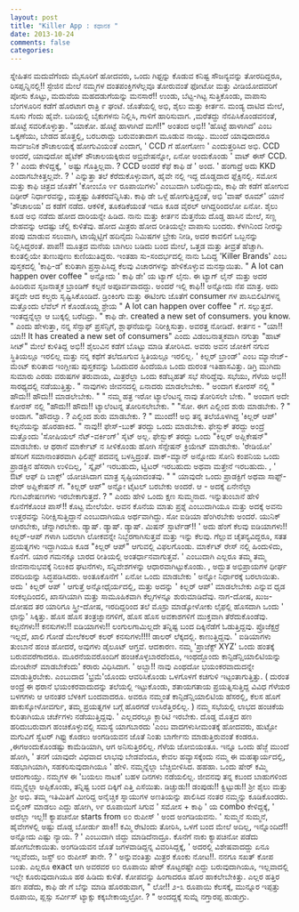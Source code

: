 ```yaml
---
layout: post
title: "Killer App : ಕಥಾನಕ "
date: 2013-10-24
comments: false
categories: 
---
```



 ಸ್ನೇಹಿತನ ಮದುವೆಗೆಂದು ಮೈಸೂರಿಗೆ ಹೋದವರು, ಒಂದು ಗಿಫ್ಟನ್ನು ಕೊಡುವ ಕನಿಷ್ಟ ಸೌಜನ್ಯವನ್ನು ತೋರದಿದ್ದರೂ, ರಿಸಪ್ಷನ್ನಿನಲ್ಲಿ!! ಸ್ಟೇಜಿನ ಮೇಲೆ ನಮ್ಮಗಳ ದಂತಪಂಕ್ತಿಗಳೆಲ್ಲವೂ ತೋರುವಂತೆ ಫೋಟೋ ಮತ್ತು ವೀಡಿಯೋದವರಿಗೆ ಪೋಸು ಕೊಟ್ಟು,       ಮದುವೆಯ ಮಹದಡುಗೆಯನ್ನು ಮನಸಾರೆ!! ಉಂಡು, ಬೆಟ್ಟ-ಗಿಟ್ಟ ಸುತ್ತಿಕೊಂಡು, ವಾಪಾಸು ಬೆಂಗಳೂರಿನ ಕಡೆಗೆ ಹೊರಟಾಗ ರಾತ್ರಿ ೯ ಘಂಟೆ.  ಜೊತೆಯಲ್ಲಿ ಅಭಿ, ಶೈಲು ಮತ್ತು ಕೀರ್ತನ.    ಮಂಡ್ಯ ದಾಟಿದ ಮೇಲೆ, ಸೂಸು ಗೆಂದು ಹೈವೇ.  ಬದಿಯಲ್ಲಿ ಬೈಕುಗಳನು ನಿಲ್ಲಿಸಿ,       ಗಾಳಿಗೆ ಹಾರಿಸುವಾಗ. ,ಮರೆತದ್ದು ನೆನಪಿಸಿಕೊಂಡವನಂತೆ, ಹೊಟ್ಟೆ ಸವರಿಕೊಳ್ಳುತ್ತಾ.   "ಯಾಕೋ.  ಹೊಟ್ಟೆ ಹಾಳಾಗಿದೆ ಮಗ!!" ಅಂತಂದ ಅಭಿ!!  'ಹೊಟ್ಟೆ ಹಾಳಾಗಿದೆ' ಎಂಬ ಒಕ್ಕಣೆಯು, ಬೇಡದ ಹೊತ್ತಲ್ಲಿ, ಬರಬರಾದ್ದು ಬರುವಂತಾದಾಗ ಮೂಡುವ ನಾಯ್ಸು.   ಮುಂದೆ ಯಾವುದಾದರೂ ಸಾರ್ವಜನಿಕ ಶೌಚಾಲಯಕ್ಕೆ ಹೋಗುವಿಯಂತೆ ಎಂದಾಗ,        ' CCD ಗೆ ಹೋಗೋಣ ' ಎಂದುತ್ತರಿಸಿದ ಅಭಿ.   CCD ಅಂದರೆ, ಯಾವುದೋ ಹೈಟೆಕ್ ಶೌಚಾಲಯಕ್ಕಿರುವ ಅಬ್ರಿವೇಷನ್ನೋ, ಏನೋ ಅಂದುಕೊಂಡು  ' ವಾಟ್ ಈಸ್ CCD. ? ' ಎಂದು ಕೇಳಿದ್ದಕ್ಕೆ,       ' ಅಷ್ಟು ಗೊತ್ತಿಲ್ಲವಾ. ? CCD ಅಂದರೆ ಕೆಫೆ ಕಾಫಿ ಡೆ ' ಅಂದ.   ' ಹಂಗಾದ್ರೆ ಅದು KKD ಎಂದಾಗಬೇಕಿತ್ತಲ್ಲವೇ. ? ' ಎನ್ನುತ್ತಾ ತಲೆ ಕೆರೆದುಕೊಳ್ಳುವಾಗ, ಹೈವೇ ನಲ್ಲಿ ಇದ್ದ ದೊಡ್ಡದಾದ ಫ್ಲೆಕ್ಸಿನಲ್ಲಿ.  ಸಮೋಸ ಮತ್ತು ಕಾಫಿ ಚಿತ್ರದ ಜೊತೆಗೆ  'ಕೋಂಬೊ ೪೯ ರೂಪಾಯಿಗಳು' ಎಂಬುದಾಗಿ ಬರೆದಿದ್ದುದು,  ಕಾಫಿ ಡೇ ಕಡೆಗೆ ಹೋಗುವ ದಿಢೀರ್ ನಿರ್ಧಾರವನ್ನು, ಮತ್ತಷ್ಟು ಹಿತಕರವೆನ್ನಿಸಿತು.   ಕಾಫಿ ಡೇ ಒಳ್ಗೆ ಹೋಗುತ್ತಿದ್ದಂತೆ,     ಅಭಿ 'ವಾಷ್ ರೂಮ್' ಯಾನೆ 'ಶೌಚಾಲಯ' ದ ಕಡೆಗೆ ನಡೆದ.  ಆಕಳಿಕೆ, ತೂಕಡಿಕೆಯಂತೆ ಇದೂ ಕೂಡ ವೈರಲ್ ಆಗಿದ್ದರಿಂದಲೋ ಏನೋ.  ಶೈಲು ಕೂಡ ಅಭಿ ನಡೆದು ಹೋದ ದಾರಿಯನ್ನೇ ಹಿಡಿದ.  ನಾನು ಮತ್ತು ಕೀರ್ತನ ಮೆತ್ತನೆಯ ದೊಡ್ಡ ಹಾಸಿನ ಮೇಲೆ, ಸಣ್ಣ ದೇಹವನ್ನು ಆದಷ್ಟು ಚೆಲ್ಲಿ ಕುಳಿತೆವು.   ಹೋದ ಮಿತ್ರರು ಹೋದ ರೀತಿಯಲ್ಲೇ ವಾಪಾಸು ಬಂದರು.          ಕೆಳಗಿನಿಂದ ನೀರನ್ನು ಪಂಪು  ಮಾಡುವ ಸಲುವಾಗಿ, ಟಾಯ್ಲೆಟ್ಟಿಗೆ ಹದಿನೈದು ನಿಮಿಷಗಳ ಬ್ರೇಕು ನೀಡಿ, ಅದರ ಕಾವಲಿಗೆ  ಒಬ್ಬನನ್ನು ನಿಲ್ಲಿಸಿದ್ದರಂತೆ.  ಪಾಪ!! ಮೂತ್ರದ ಮನೆಯ ಬಾಗಿಲು ಬಡಿದು ಬಂದ ಮೇಲೆ,  ಒತ್ತಡ ಮತ್ತು ತೀವ್ರತೆ ಹೆಚ್ಚಾಗಿ.  ಕುಂತಲ್ಲಿಯೇ ತುಣುಪುಣು ಕುಣಿಯುತಿದ್ದರು.   ಇಂತಹಾ ಸು-ಸಂದರ್ಭದಲ್ಲಿ ನಾನು ಓದಿದ್ದ 'Killer Brands' ಎಂಬ ಪುಸ್ತಕದಲ್ಲಿ 'ಕಾಫಿ-ಡೆ' ಕುರಿತಾಗಿ ಪ್ರಸ್ತಾಪಿಸಿದ್ದ ಕೆಲವು ವಿಚಾರಗಳನ್ನು ಹೇಳಿಕೊಳ್ಳುವ ಮನಸ್ಸಾಯಿತು.         " A lot can happen over coffee " ಅನ್ನೋದು ' ಕಾಫಿ ಡೇ' ಯ ಟ್ಯಾಗ್ ಲೈನು.  ಈ ಟ್ಯಾಗ್ ಲೈನ್ ಮತ್ತು ಅದರ ಹಿಂದಿರುವ ಸೃಜನಾತ್ಮಕ ಬ್ರಾಂಡಿಗ್ ಕಲ್ಪನೆ ಅಪೂರ್ವವಾದದ್ದು.   ಅಂದರೆ ಇಲ್ಲಿ ಕಾಫಿ!! ಅನ್ನೋದು ನೆಪ ಮಾತ್ರ.  ಅದು ತನ್ನದೇ ಆದ ಕಲ್ಚರು ಸೃಷ್ಟಿಸಿಕೊಂಡಿದೆ.   ಡ್ರಿಂಕಿಂಗು  ಮತ್ತು ಈಟಿಂಗು ಜೊತೆಗೆ consumer ಗಳ ಪಾಸಿಬಿಲಿಟಿಗಳನ್ನ ಮತ್ತೊಂದು ಲೆವೆಲ್ ಗೆ   ಕೊಂಡೊಯ್ದ ಶ್ರೇಯ " A lot can happen over coffee " ಗೆ.  ಸಲ್ಲುತ್ತದೆ.   ಇಂತದ್ದನ್ನೆಲ್ಲಾ ಆ ಬುಕ್ಕಲ್ಲಿ ಬರೆದಿದ್ರು.   " ಕಾಫಿ ಡೇ.  created a new set of consumers. you know. "  ಎಂದು ಹೇಳುತ್ತಾ, ನನ್ನ ಸೆನ್ಸಾಫ್ ಪ್ರಸೆನ್ಸಿಗೆ,  ಶ್ಲಾಘನೆಯನ್ನು ನಿರೀಕ್ಷಿಸುತ್ತಾ.  ಅವರತ್ತ ನೋಡಿದೆ.  ಕೀರ್ತನ  -  "ಯಾ!! ಯಾ!! It has created a new set of consumers"  ಎಂದು ವಿಡಂಬನಾತ್ಮಕವಾಗಿ  ನಗುತ್ತಾ "ಹಾಟ್ ಸೀಟ್" ಮೇಲೆ ಕುಳಿತಿದ್ದ ಅಭಿ!! ಶೈಲುವಿನ ಕಡೆಗೆ ಬೊಟ್ಟು ಮಾಡಿ  ತೋರಿಸಿದ.   ಅವರು ಅವನ ಜೋಕಿಗೆ ನಗುವ ಸ್ಥಿತಿಯಲ್ಲೂ ಇರಲಿಲ್ಲ ಮತ್ತು ನನ್ನ ಕಥೆಗೆ ತಲೆದೂಗುವ ಸ್ಥಿತಿಯಲ್ಲೂ ಇರಲಿಲ್ಲ.          ' ಕಿಲ್ಲರ್ ಬ್ರಾಂಡ್' ಎಂಬ ಮ್ಯಾನೇಜ್-ಮೆಂಟ್ ಕುರಿತಾದ ಇಂಗ್ಲೀಷು ಪುಸ್ತಕವನ್ನು ಓದಿದುದರ ಹಿಂದೆಯೂ ಒಂದು ದುರಂತ ಇತಿಹಾಸವಿತ್ತು.    ಡಿಗ್ರಿ ಮುಗಿದು ಸುಮಾರು ಎರಡು ವರುಷಗಳ ತರುವಾಯ,     ಮಿತ್ರರೆಲ್ಲಾ ಒಂದು ಕಡೆಬೃಹತ್ ಸಭೆ ಸೇರಿದ್ದೆವು.  ಸಭೆಯು, ಗೆಳೆಯ ಅಭಿ!! ಸಾರಥ್ಯದಲ್ಲಿ ನಡೆಯುತ್ತಿತ್ತು.   " ನಾವುಗಳು ಜೀವನದಲ್ಲಿ ಏನಾದರು ಮಾಡಲೇಬೇಕು.  " ಅಂದಾಗ  ಕೋರಸ್ ನಲ್ಲಿ " ಹೌದು!! ಹೌದು!! ಮಾಡಲೇಬೇಕು. "  " ನಮ್ಮ ಹತ್ರ ಇರೋ ಟ್ಯಾಲೆಂಟನ್ನ ನಾವು ತೋರಿಸಲೇ ಬೇಕು. " ಅಂದಾಗ       ಅದೇ ಕೋರಸ್ ನಲ್ಲಿ "ಹೌದು!! ಹೌದು!!  ಟ್ಯಾಲೆಂಟನ್ನ ತೋರಿಸಲೇಬೇಕು. "  "ಸೋ.  ಈಗ ಎಲ್ಲಿಂದ ಶುರು ಮಾಡಬೇಕು. ? " ಅಂದಾಗ.   "ಹೌದಲ್ವಾ. ? ಎಲ್ಲಿಂದ ಶುರು ಮಾಡಬೇಕು. ? "  ಮುಂದೆ!! ಅಭಿ ತನ್ನ ತಲೆಯೊಳಗಿದ್ದ 'ಕಿಲ್ಲರ್ ಆಪ್' ಕಲ್ಪನೆಯನ್ನು ಹೊರಹಾಕಿದ.         " ನಾವು!! ಫೇಸ್-ಬುಕ್ ತರದ್ದು ಒಂದು ಮಾಡಬೇಕು.  ಫೇಸ್ಬುಕ್ ತರದ್ದು ಅಂದ್ರೆ ಮತ್ತೊಂದು 'ಸೋಷಿಯಲ್ ನೆಟ್-ವರ್ಕಿಂಗ್' ಸೈಟ್ ಅಲ್ಲ.  ಫೇಸ್ಬುಕ್ ತರದ್ದು ಒಂದು "ಕಿಲ್ಲರ್ ಅಪ್ಲಿಕೇಷನ್" ಮಾಡಬೇಕು.  ಆ ಥರಾನೆ ಮಾರ್ಕೇಟ್ ನ ಸೀಳಿಕೊಂಡು ಹೋಗಿ ಸೆನ್ಸೇಷನ್ ಕ್ರಿಯೇಟ್ ಮಾಡಬೇಕು.     'ರೇಡಿಯೋ' ಹೆಸರಿಗೆ ಸಮಾನಾಂತರವಾಗಿ ಫಿಲಿಪ್ಸ್ ಪದವನ್ನ ಬಳಸ್ತಿದ್ರಂತೆ.   ವಾಕ್-ಮ್ಯಾನ್ ಅನ್ನೋದು ಸೋನಿ ಕಂಪನಿಯ ಒಂದು ಪ್ರಾಡಕ್ಟಿನ ಹೆಸರಾಗಿ ಉಳಿದಿಲ್ಲ, ' ಸ್ಕೈಪ್' ಇರಬಹುದು, ಟ್ವಿಟರ್ ಇರಬಹುದು ಅಥವಾ ಮತ್ತೇನೆ ಇರಬಹುದು. , ' ಔಟ್ ಆಫ್ ದಿ ಬಾಕ್ಸ್' ಯೋಚಿಸಿದಾಗ ಮಾತ್ರ ಸೃಷ್ಟಿಯಾದಂತವು. "  " ಯಾವುದೇ ಒಂದು ಪ್ರಾಡಕ್ಟಿಗೆ ಅಥವಾ ಸಾಫ್ಟ್-ವೇರ್ ಅಪ್ಲಿಕೇಷನ್ ಗೆ.      "ಕಿಲ್ಲರ್ ಆಪ್" ಅನ್ನೋ ಟೈಟಲ್ ಬರಬೇಕು ಅಂದರೆ.  ಆ - ಅದಕ್ಕೆ ಏನೇನೆಲ್ಲಾ ಗುಣವಿಶೇಷಣಗಳು ಇರಬೇಕಾಗುತ್ತದೆ. ? "      ಎಂದು ಹೇಳಿ ಒಂದು ಕ್ಷಣ ಸುಮ್ಮನಾದ.  ಇನ್ನುತುಂಬಾನೆ ಹೇಳಿ ಕೊನೆಗೆಕೊಂಚ ಪಾಸ್!! ಕೊಟ್ಟ ಮೇಲೆಯೇ.  ಅವನ ಕೊನೆಯ ಮಾತು ಪ್ರಶ್ನೆ ಎಂಬುದಾಗಿಯೂ ಮತ್ತು ಅದಕ್ಕೆ ಅವನು ಉತ್ತರವನ್ನು ನಿರೀಕ್ಷಿಸುತ್ತಿದ್ದಾನೆ ಎಂಬುದಾಗಿಯೂ ಅರ್ಥವಾಗಿದ್ದು.   ಸೋ ಐಡಿಯಾ ಹೆಂಗಿರಬೇಕು ಅಂದರೆ.  ಯುನಿಕ್ ಆಗಿರಬೇಕು, ಚೆನ್ನಾಗಿರಬೇಕು.    ಡ್ಯಾಷ್.  ಡ್ಯಾಷ್.  ಡ್ಯಾಷ್.  ಮಿಷನ್ ಸ್ಟಾರ್ಟೆಡ್!!  ' ಅದು ಹೆಂಗೆ ಕೆಲವು ಐಡಿಯಾಗಳು!! ಕಿಲ್ಲರ್-ಆಪ್ ಗಳಾಗಿ ಬದಲಾಗಿ ಲೋಕವನ್ನೇ ನಿಬ್ಬೆರಗಾಗಿಸುತ್ತವೆ ಮತ್ತು       ಇನ್ನು ಕೆಲವು.  ಗೆಲ್ಲುವ ಚೈತನ್ಯವಿದ್ದರೂ,  ಸತತ ಪ್ರಯತ್ನಗಳು ಇದ್ದಾಗಿಯೂ ಕೂಡ  "ಕಿಲ್ಲರ್ ಆಪ್" ಆಗುವಲ್ಲಿ ವಿಫಲಗೊಂಡು.  ಮಾರ್ಕೆಟ್  ರೇಸ್ ನಲ್ಲಿ ಹಿಂದುಳಿದು, ಕೊನೆಗೆ.  ಯಾರ ಗಮನಕ್ಕೂ ಬಾರದ ರೀತಿಯಲ್ಲಿ  ಅಂತರ್ಧಾನವಾಗುತ್ತವೆ.  '  ಎಂಬುದಾಗಿ ಎಲ್ಲರೂ ತಮ್ಮ ತಮ್ಮ ಜೀವನಾನುಭವಕ್ಕೆ ನಿಲುಕಿದ ಘಟನೆಗಳು,  ಸನ್ನಿವೇಶಗಳನ್ನು ಆಧಾರವಾಗಿಟ್ಟುಕೊಂಡು. , ಅದ್ಭುತ  ಅಭಿಪ್ರಾಯಗಳ ಧೀರ್ಘ ವರದಿಯನ್ನು ಸಿದ್ಧಪಡಿಸಿದರು.   ಅಂತೂಕೊನೆಗೆ ' ಏನೋ ಒಂದು  ಮಾಡಬೇಕು ' ಅನ್ನೋ ನಿರ್ಧಾರಕ್ಕೆ ಬರಲಾಯಿತು.    ಅದು ' ಕಿಲ್ಲರ್ ಆಪ್ ' ಆಗುತ್ತೆ ಅನ್ನೋಧೈರ್ಯದಲ್ಲಿ,   ಮತ್ತು ಅದನ್ನು ' ಕಿಲ್ಲರ್ ಆಪ್' ಮಾಡಲೇಬೇಕು ಎನ್ನುವ ಧೃಡ ಸಂಕಲ್ಪದಿಂದಲಿ,  ಖಾಸಗಿಯಾಗಿ ಮತ್ತು ಸಾಮೂಹಿಕವಾಗಿ ಕೆಲ್ಸಗಳನ್ನೂ ಶುರುಮಾಡಿದೆವು.   ನಾಗ-ದೋಷ, ಖುಜ-ದೋಷದ ತರ ಯಾರಿಗೂ ಸ್ತ್ರೀ-ದೋಷ, ಇರದಿದ್ದರಿಂದ  ತಲೆ ಮೊಸ್ರು ಮಾಡ್ಕೋಳೋಕು ಲೈಫಲ್ಲಿ ಹೊಸದಾಗಿ ಒಂದು ' ಛಾನ್ಸು' ಸಿಕ್ಕಿತ್ತು.  ಹೊಸ ಹೊಸ ತಂತ್ರಜ್ನಾನಗಳಿಗೆ, ಹೊಸ ಹೊಸ ಅವಕಾಶಗಳಿಗೆ ಮುಕ್ತವಾಗಿ ತೆರೆದುಕೊಂಡೆವು.   ಕಲ್ಪನೆಗಳು!! ಕನಸುಗಳು!! ಐಡಿಯಾಗಳು!! ಲಂಗುಲಗಾಮಿಲ್ಲದೇ ತನ್ನಿಷ್ಟ ಬಂದ ದಿಕ್ಕಿನೆಡೆಗೆ ಓಡುತ್ತಿದ್ದವು.       ಪ್ರೊಜೆಕ್ಟರ್ರೆ ಇಲ್ಲದೆ, ಖಾಲಿ ಗೋಡೆ ಮೇಲೆಕಲರ್ ಕಲರ್ ಕನಸುಗಳು!!!! ಡಾಲರ್ ಲೆಕ್ಕದಲ್ಲಿ.  ಕಾಣುತ್ತಿದ್ದವು.  ' ಐಡಿಯಾಗಳು ತುಂಬಾನೆ ಹಂಚಿ ಹೋದರೆ, ಅವುಗಳು ಡೈಲೂಟ್ ಆಗ್ತವೆ.  ಆದಕಾರಣ.  ನಮ್ಮ 'ಪ್ರಾಜೆಕ್ಟ್ XYZ' ಒಂದು ಹಂತಕ್ಕೆ ಬರುವವರೆಗಾದರೂ.   ಮೂರನೆಯವರೊಂದಿಗೆ ಹಂಚಿಕೊಳ್ಳಬಾರದೆಂದೂ, ಇಂಥದ್ದೊಂದು ಕಾನ್ಫಿಡೆನ್ಷಿಯಾಲಿಟಿಯನ್ನು ಮೇಂಟೇನ್ ಮಾಡಬೇಕೆಂದು'      ಕರಾರು ವಿಧಿಸಿದಾಗ.  ' ಅಬ್ಬಾ!! ನಾವು ಎಂಥದೋ ಭಯಂಕರವಾದುದನ್ನೇ ಮಾಡುತ್ತಿರಬೇಕು.   ಎಂಬುದಾದ 'ಭ್ರಮೆ'ಯೊಂದು ಆವರಿಸಿಕೊಂಡು ಒಳಗೊಳಗೆ ಕಚಗುಳಿ ಇಟ್ಟಂತಾಗುತ್ತಿತ್ತು.  ( ದುರಂತ ಅಂದ್ರೆ ಈ ಥರಾನೆ ಭಯಂಕರವಾದುದನ್ನು ತಲೆಯಲ್ಲಿ ಇಟ್ಟುಕೊಂಡು, ಶತಾಯಗತಾಯ ಪ್ರಯತ್ನಿಸುತ್ತಿದ್ದ ವಿವಿಧ ಗೆಳೆಯರ ಬಳಗಗಳು ಆ ಆನಂತರ ಬೆಳಕಿಗೆ ಬಂದವಾದರೂ.        ಅವರೂ ನಮ್ಮಂತೆ ಕಾನ್ಫಿಡೆನ್ಷಿಯಾಲಿಟಿಯ ಹೆಸರಲ್ಲಿ, ಕೆಲಸ ಹೊಗೆ ಹಾಕುಸ್ಕೋಳೋವರ್ಗು, ತಮ್ಮ ಪ್ರಯತ್ನಗಳ ಬಗ್ಗೆ ಹೊರಗಡೆ ಉಸಿರೆತ್ತಿರಲಿಲ್ಲ. )   ನಮ್ಮ ಸಭೆಯಲ್ಲಿ ಲಾಭದ ಹಂಚಿಕೆಯ ಕುರಿತಾಗಿಯೂ ಚರ್ಚೆಗಳು ನಡೆಯುತ್ತಿದ್ದವು. ' ಎಲ್ಲದರಲ್ಲೂ ಕ್ಲಾರಿಟಿ ಇರಬೇಕು. ದೊಡ್ಡ ಮೊತ್ತದ ಹಣ ಹರಿದುಬರುವಾಗ ಹಂಚಿಕೊಳ್ಳುವಲ್ಲಿ ಸಮಸ್ಯೆ ಯಾಗಬಾರದು 'ಎಂಬ ವಾದಗಳುಸೀಮಂತಕ್ಕೆ ಹೋದವರು,  ಹುಟ್ಟೋ ಮಗುವಿಗೆ ಸ್ವೆಟರ್ ಗಿಫ್ಟು ಕೊಡಲು ಅಂಗಡಿಯವನ ಜೊತೆ ನಿಂತು ಬಾರ್ಗೇನು ಮಾಡುತ್ತಿರುವಂತೆ ಕಂಡರೂ. ,ಈಗಅಂದುಕೊಂಡಷ್ಟು ಕಾಮೆಡಿಯಾಗಿ, ಆಗ ಅನಿಸುತ್ತಿರಲಿಲ್ಲ.  ಗೆಳೆಯ ಜೋಬಿಯಂತೂ.  ಇನ್ನೂ ಒಂದು ಹೆಜ್ಜೆ ಮುಂದೆ ಹೋಗಿ,  ' ತನಗೆ ಯಾವುದೇ ವಿಧವಾದ ಲಾಭವು ಬೇಡವೆಂದೂ,     ಕೇವಲ ಹವ್ಯಾಸಕ್ಕೆಂದು ನಮ್ಮ ಈ ಮಹತ್ಕಾರ್ಯದಲ್ಲಿ,  ಸಹಭಾಗಿಯಾಗಿ, ಸಹಕರಿಸುವುದಾಗಿಯೂ ' ಹೇಳಿ.  ನಮ್ಮನ್ನೆಲ್ಲಾ ಬೆಚ್ಚಿಬೀಳಿಸಿದ.  ಹಹಹಾ.  ಒಂದು ಷೇರ್ ಕಮ್ಮಿ ಆದಂಗಾಯ್ತು.    ನಮ್ಮಗಳ ಈ 'ಬಯಲು ನಾಟಕ' ಬಹಳ ದಿನಗಳು ನಡೆಯಲಿಲ್ಲ.     ಜೀವನವು ತನ್ನ ಕಬಂದ ಬಾಹುಗಳಿಂದ ನಮ್ಮನ್ನೆಲ್ಲಾ ಅಪ್ಪಿಕೊಂಡು, ತನ್ನಿಷ್ಟ ಬಂದ ದಿಕ್ಕಿಗೆ ಎತ್ತಿ ಎಸೆಯಿತು.  ಡಿಚ್ಚುಡು!! ಡಂಪುಡು!! ಕ್ವಿಟ್ಟುಡು!!          ಶ್ರೀ ಶೈಲು ಮತ್ತು ಶ್ರೀ ಅಭಿ.   ತಮ್ಮ ಇತಿಮಿತಿಗೆ ಮೀರಿದ್ದ ಅನೈಚ್ಚಿಕ ಸ್ನಾಯುಗಳ ಅಣತಿಯನ್ನು ಪಾಲಿಸಿದ ನಂತರ ನಮ್ಮನ್ನು ಕೂಡಿಕೊಂಡರು.   ಬಿಲ್ಲಿಂಗ್ ಮಾಡಲು ಎದ್ದು ಹೋಗಿ, ೪೯ ರೂಪಾಯಿಗೆ ಸಿಗುವ ' ಸಮೋಸ + ಕಾಫಿ ' ಯ combo ಕೇಳಿದ್ದಕ್ಕೆ,      ' ಅದೆಲ್ಲಾ ಇಲ್ಲ!! ಕ್ಯಾಪಚಿನೋ starts from ೮೦ ರುಪೀಸ್ ' ಅಂದ ಅಂಗಡಿಯವನು.  ' ಸುಮ್ಮನೆ ಸುಮ್ಮನೆ, ಹೈವೇಗಳಲ್ಲಿ ಅಷ್ಟು ದೊಡ್ಡ ಬೋರ್ಡು ಹಾಕಿ!! ಕಮ್ಮಿ ರೇಟಿಂದು ತೋರಿಸಿ, ಒಳಗೆ ಬಂದ ಮೇಲೆ ಅದಿಲ್ಲ, ಇನ್ನೊಂದಿದೆ!! ಅನ್ನೋದು ಎಷ್ಟು ನ್ಯಾಯ. ? ' ಎಂಬುದಾಗಿ ಜಿದ್ದು ಮಾಡಿದೆನಾದ್ರೂ.   ಕೊನೆಗೆ ನಾಕು ಕ್ಯಾಪಚಿನೋ ಪಡೆದು ಹೋಗಬೇಕಾಯಿತು.   ಅಂಗಡಿಯವನ       ಜೊತೆ ಜಗಳವಾಡಿದ್ದನ್ನ ವಿವರಿಸಿದ್ದಕ್ಕೆ, ' ಅದರಲ್ಲಿ ವಿಶೇಷವಾದದ್ದು ಏನೂ ಇಲ್ಲವೆಂದು, ಜಸ್ಟ್ ೮೦ ರುಪೀಸ್ ತಾನೇ. ? ' ಅನ್ನುವಂತಿತ್ತು ಮಿತ್ರರ ಕೊಂಕು ನೋಟ!!.  ನನಗೂ ಸಖತ್ ಕೋಪ ಬಂತು.  ಎಲ್ಲರೂ exact ಆಗಿ ಅವರವರ ೮೦ ರೂಪಾಯಿ ಷೇರ್ ಕೊಟ್ಟರಷ್ಟೇ ಎದ್ದು ಬರುವುದಾಗಿಯೂ,       ಇಲ್ಲವಾದಲ್ಲಿ ಇಲ್ಲೇ ಕೂರುವುದಾಗಿಯೂ ಹಠ ಹಿಡಿದು ಕುಳಿತೆ.   ಕೋಪವನ್ನು ಹಿಂಗಾದರೂ ಹೊರ ಹಾಕಲೇಬೇಕಿತ್ತು.   ಎಲ್ಲರ ಹತ್ತಿರ ಹಣ ಪಡೆದು, ಕಾಫಿ ಡೇ ಗೆ ಬೆನ್ನು ಮಾಡಿ ಹೊರಡುವಾಗ,  " ಲೋ!! ೨-೩ ರೂಪಾಯಿ ಕೆಲಸಕ್ಕೆ, ಮುನ್ನೂರ ಇಪ್ಪತ್ತು ರೂಪಾಯಿ, ಪ್ಲಸ್ಸು ಸರ್ವೀಸ್  ಟ್ಯಾಕ್ಸು ಕಕ್ಕಬೇಕಾಯ್ತಲ್ರೋ. ? "   ಅಂದದ್ದಕ್ಕೆ ಸುಮ್ನೆ ನಗ್ತಾರಪ್ಪ ಹುಡುಗ್ರು.   
